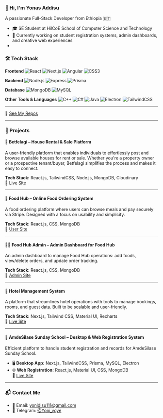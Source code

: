 ### 👋 Hi, I'm Yonas Addisu 
A passionate Full-Stack Developer from Ethiopia 🇪🇹

- 🎓 SE Student at HilCoE School of Computer Science and Technology
- 🔭 Currently working on student registration systems, admin dashboards, and creative web experiences
- 


### 🛠️ Tech Stack

**Frontend**
![React](https://img.shields.io/badge/-React-black?style=flat-square&logo=react)
![Next.js](https://img.shields.io/badge/-Next.js-black?style=flat-square&logo=next.js)
![Angular](https://img.shields.io/badge/-Angular-black?style=flat-square&logo=angular)
![CSS3](https://img.shields.io/badge/-CSS3-black?style=flat-square&logo=css3)

**Backend**
![Node.js](https://img.shields.io/badge/-Node.js-black?style=flat-square&logo=node.js)
![Express](https://img.shields.io/badge/-Express-black?style=flat-square&logo=express)
![Prisma](https://img.shields.io/badge/-Prisma-black?style=flat-square&logo=prisma)

**Database**
![MongoDB](https://img.shields.io/badge/-MongoDB-black?style=flat-square&logo=mongodb)
![MySQL](https://img.shields.io/badge/-MySQL-black?style=flat-square&logo=mysql)

**Other Tools & Languages**
![C++](https://img.shields.io/badge/-C++-black?style=flat-square&logo=c%2b%2b)
![C#](https://img.shields.io/badge/-C%23-black?style=flat-square&logo=c-sharp)
![Java](https://img.shields.io/badge/-Java-black?style=flat-square&logo=java)
![Electron](https://img.shields.io/badge/-Electron-black?style=flat-square&logo=electron)
![TailwindCSS](https://img.shields.io/badge/-TailwindCSS-black?style=flat-square&logo=tailwind-css)

---


🔗 [See My Repos](https://github.com/yoni-crypto?tab=repositories)

---

### 🚀 Projects

#### 🏡 Betfelagi – House Rental & Sale Platform
A user-friendly platform that enables individuals to effortlessly post and browse available houses for rent or sale. Whether you're a property owner or a prospective tenant/buyer, Betfelagi simplifies the process and makes it easy to connect.

**Tech Stack:** React.js, TailwindCSS, Node.js, MongoDB, Cloudinary  
🔗 [Live Site](https://betfelagi.vercel.app)

---

#### 🍔 Food Hub – Online Food Ordering System
A food ordering platform where users can browse meals and pay securely via Stripe. Designed with a focus on usability and simplicity.

**Tech Stack:** React.js, CSS, MongoDB  
🔗 [User Site](https://foodsite-fr.vercel.app)

---

#### 👨‍🍳 Food Hub Admin – Admin Dashboard for Food Hub
An admin dashboard to manage Food Hub operations: add foods, view/delete orders, and update order tracking.

**Tech Stack:** React.js, CSS, MongoDB  
🔗 [Admin Site](https://foodsite-admin.vercel.app)

---

#### 🏨 Hotel Management System
A platform that streamlines hotel operations with tools to manage bookings, rooms, and guest data. Built to be scalable and user-friendly.

**Tech Stack:** Next.js, Tailwind CSS, Material UI, Recharts  
🔗 [Live Site](https://hotel-managment-nextjs-frontend.onrender.com)

---

#### 🏫 AmdeSilase Sunday School – Desktop & Web Registration System
Efficient platform to handle student registration and records for AmdeSilase Sunday School.

- 🖥️ **Desktop App:** Next.js, TailwindCSS, Prisma, MySQL, Electron  
- 🌐 **Web Registration:** React.js, Material UI, CSS, MongoDB  
🔗 [Live Site](https://amdesilase.vercel.app)

---



### 📬 Contact Me

- 📧 Email: [yonidisu111@gmail.com](mailto:yonidisu111@gmail.com)  
- 💬 Telegram: [@Yoni_yoye](https://t.me/Yoni_yoye)

